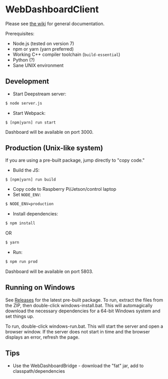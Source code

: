 WebDashboardClient
===

Please see [the wiki](https://github.com/Stormgears-FRC-5422/WebDashboardClient/wiki) for general documentation.

Prerequisites:
* Node.js (tested on version 7)
* npm or yarn (yarn preferred)
* Working C++ compiler toolchain (`build-essential`)
* Python (?)
* Sane UNIX environment

## Development
- Start Deepstream server:
```bash
$ node server.js
```
- Start Webpack:
```
$ [npm|yarn] run start
```

Dashboard will be available on port 3000.

## Production (Unix-like system)
If you are using a pre-built package, jump directly to "copy code."

- Build the JS:
```
$ [npm|yarn] run build
```
- Copy code to Raspberry Pi/Jetson/control laptop
- Set `NODE_ENV`:
```bash
$ NODE_ENV=production
```
- Install dependencies:
```bash
$ npm install
```
OR
```bash
$ yarn
```
- Run:
```bash
$ npm run prod
```

Dashboard will be available on port 5803.

## Running on Windows
See [Releases](https://github.com/Stormgears-FRC-5422/WebDashboardClient/releases) for the latest pre-built package. To run, extract the files from the ZIP, then double-click windows-install.bat. This will automagically download the necessary dependencies for a 64-bit Windows system and set things up.

To run, double-click windows-run.bat. This will start the server and open a browser window. If the server does not start in time and the browser displays an error, refresh the page.

## Tips
- Use the WebDashboardBridge - download the "fat" jar, add to classpath/dependencies